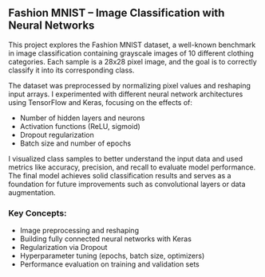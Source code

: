 ## Fashion MNIST – Image Classification with Neural Networks

This project explores the Fashion MNIST dataset, a well-known benchmark in image classification containing grayscale images of 10 different clothing categories. Each sample is a 28x28 pixel image, and the goal is to correctly classify it into its corresponding class.

The dataset was preprocessed by normalizing pixel values and reshaping input arrays. I experimented with different neural network architectures using TensorFlow and Keras, focusing on the effects of:
- Number of hidden layers and neurons
- Activation functions (ReLU, sigmoid)
- Dropout regularization
- Batch size and number of epochs

I visualized class samples to better understand the input data and used metrics like accuracy, precision, and recall to evaluate model performance. The final model achieves solid classification results and serves as a foundation for future improvements such as convolutional layers or data augmentation.

### Key Concepts:
- Image preprocessing and reshaping
- Building fully connected neural networks with Keras
- Regularization via Dropout
- Hyperparameter tuning (epochs, batch size, optimizers)
- Performance evaluation on training and validation sets
